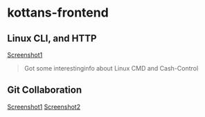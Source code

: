 # kottans-frontend

## Linux CLI, and HTTP

[Screenshot1](images/Linux.png "Linux, Command Line, HTTP Tools")

> Got some interestinginfo about Linux CMD and Cash-Control

## Git Collaboration

[Screenshot1](task_git_collaboration/1.png "Git Collaboration")
[Screenshot2](task_git_collaboration/2.png "Git Collaboration2")
